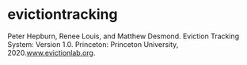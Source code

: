 # evictiontracking
Peter Hepburn, Renee Louis, and Matthew Desmond. Eviction Tracking System: Version 1.0. Princeton: Princeton University, 2020.www.evictionlab.org.
